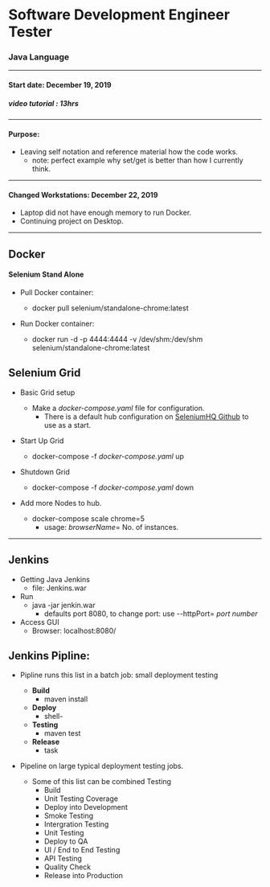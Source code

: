 # Software Development Engineer Tester

### Java Language
------------
#### Start date: December 19, 2019

##### video tutorial : 13hrs
------------
#### Purpose:
* Leaving self notation and reference material how the code works.
    * note: perfect example why set/get is better than how I currently think.
------------
#### Changed Workstations: December 22, 2019
* Laptop did not have enough memory to run Docker.
* Continuing project on Desktop.
------------ 
## Docker 

#### Selenium Stand Alone
* Pull Docker container:
    * docker pull selenium/standalone-chrome:latest
	
* Run Docker container: 
    * docker run -d -p 4444:4444 -v /dev/shm:/dev/shm selenium/standalone-chrome:latest

## Selenium Grid
* Basic Grid setup
    * Make a _docker-compose.yaml_ file for configuration. 
       * There is a default hub configuration on [SeleniumHQ Github](https://github.com/SeleniumHQ/docker-selenium) to use as a start.
	   
* Start Up Grid
     * docker-compose -f _docker-compose.yaml_ up

* Shutdown Grid
    * docker-compose -f _docker-compose.yaml_ down 

* Add more Nodes to hub.
    * docker-compose scale chrome=5 
      * usage: _browserName_= No. of instances.
------------

## Jenkins
* Getting Java Jenkins
    * file: Jenkins.war
* Run
	* java -jar jenkin.war
		* defaults port 8080, to change port: use --httpPort= _port number_
* Access GUI 
	* Browser: localhost:8080/

## Jenkins Pipline:
* Pipline runs this list in a batch job: small deployment testing
	* __Build__
		* maven install
	* __Deploy__
		 * shell-
	* __Testing__
		* maven test
	* __Release__
		* task

* Pipeline on large typical deployment testing jobs.
  * Some of this list can be combined Testing
    * Build
	* Unit Testing Coverage
	* Deploy into Development
	* Smoke Testing
	* Intergration Testing
	* Unit Testing
	* Deploy to QA
	* UI / End to End Testing
	* API Testing
	* Quality Check
	* Release into Production



